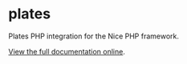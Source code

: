 plates
======

Plates PHP integration for the Nice PHP framework.

[View the full documentation online](http://docs.niceframework.com/nice/latest/extensions/plates).

